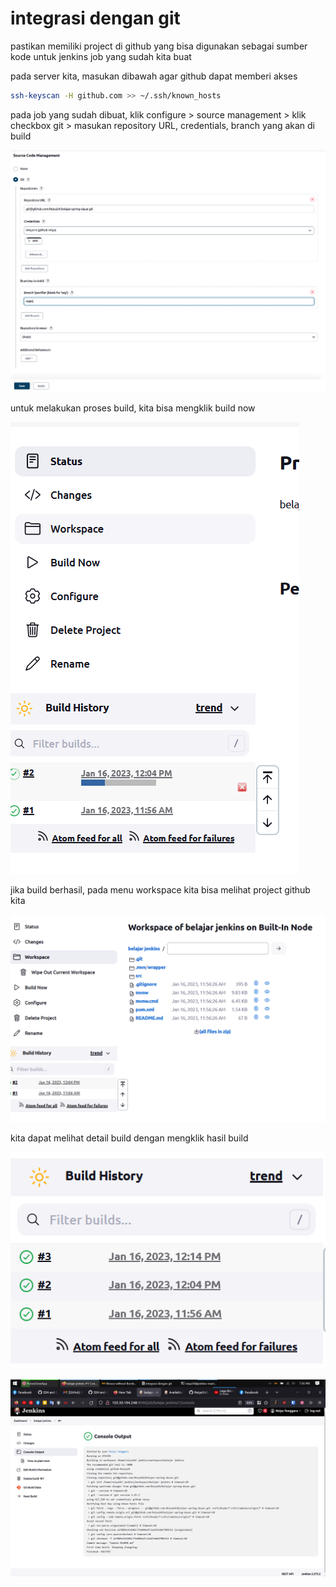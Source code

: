 # integrasi dengan git

pastikan memiliki project di github yang bisa digunakan sebagai sumber kode untuk jenkins job yang sudah kita buat

pada server kita, masukan dibawah agar github dapat memberi akses

```bash
ssh-keyscan -H github.com >> ~/.ssh/known_hosts
```

pada job yang sudah dibuat, klik configure > source management > klik checkbox git > masukan repository URL, credentials, branch yang akan di build

![Untitled](integrasi%20dengan%20git%2035317e63bb5b40deb306226cd4c95e01/Untitled.png)

untuk melakukan proses build, kita bisa mengklik build now

![Untitled](integrasi%20dengan%20git%2035317e63bb5b40deb306226cd4c95e01/Untitled%201.png)

jika build berhasil, pada menu workspace kita bisa melihat project github kita

![Untitled](integrasi%20dengan%20git%2035317e63bb5b40deb306226cd4c95e01/Untitled%202.png)

kita dapat melihat detail build dengan mengklik hasil build

![Untitled](integrasi%20dengan%20git%2035317e63bb5b40deb306226cd4c95e01/Untitled%203.png)

![Untitled](integrasi%20dengan%20git%2035317e63bb5b40deb306226cd4c95e01/Untitled%204.png)